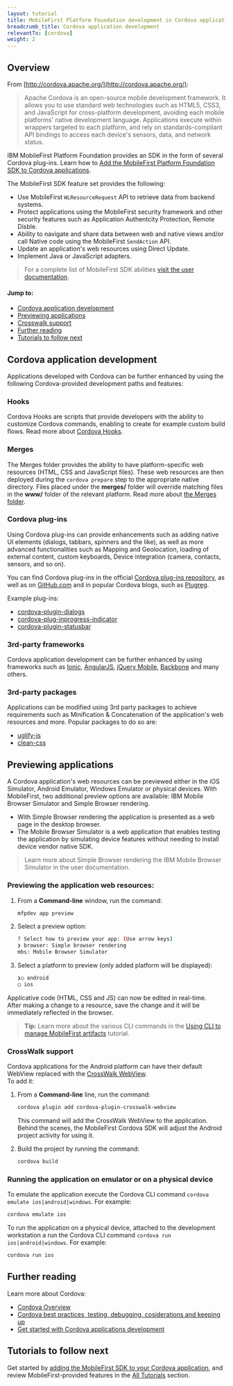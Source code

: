 ```yaml
---
layout: tutorial
title: MobileFirst Platform Foundation development in Cordova applications
breadcrumb_title: Cordova application development
relevantTo: [cordova]
weight: 2
---
```


## Overview
From [http://cordova.apache.org/](http://cordova.apache.org/):

> Apache Cordova is an open-source mobile development framework. It allows you to use standard web technologies such as HTML5, CSS3, and JavaScript for cross-platform development, avoiding each mobile platforms' native development language. Applications execute within wrappers targeted to each platform, and rely on standards-compliant API bindings to access each device's sensors, data, and network status.

IBM MobileFirst Platform Foundation provides an SDK in the form of several Cordova plug-ins. Learn how to [Add the MobileFirst Platform Foundation SDK to Cordova applications](../../adding-the-mfpf-sdk/cordova).

The MobileFirst SDK feature set provides the following:

* Use MobileFirst `WLResourceRequest` API to retrieve data from backend systems.
* Protect applications using the MobileFirst security framework and other security features such as Application Authentcity Protection, Remote Disble.
* Ability to navigate and share data between web and native views and/or call Native code using the MobileFirst `SendAction` API.
* Update an application's web resources using Direct Update.
* Implement Java or JavaScript adapters.

> For a complete list of MobileFirst SDK abilities [visit the user documentation](http://www-01.ibm.com/support/knowledgecenter/SSHS8R_8.0.0/wl_welcome.html).

#### Jump to:

* [Cordova application development](#cordova-application-development)
* [Previewing applications](previewing-applications)
* [Crosswalk support](#crosswalk-support)
* [Further reading](#further-reading)
* [Tutorials to follow next](#tutorials-to-follow-next)

## Cordova application development
Applications developed with Cordova can be further enhanced by using the following Cordova-provided development paths and features:

### Hooks
Cordova Hooks are scripts that provide developers with the ability to customize Cordova commands, enabling to create for example custom build flows. Read more about [Cordova Hooks](http://cordova.apache.org/docs/en/dev/guide/appdev/hooks/index.html#Hooks%20Guide).

### Merges
The Merges folder provides the ability to have platform-specific web resources (HTML, CSS and JavaScript files). These web resources are then deployed during the `cordova prepare` step to the appropriate native directory. Files placed under the **merges/** folder will override matching files in the **www/** folder of the relevant platform. Read more about [the Merges folder](https://github.com/apache/cordova-cli#merges).

### Cordova plug-ins
Using Cordova plug-ins can provide enhancements such as adding native UI elements (dialogs, tabbars, spinners and the like), as well as more advanced functionalities such as Mapping and Geolocation, loading of external content, custom keyboards, Device integration (camera, contacts, sensors, and so on).

You can find Cordova plug-ins in the official [Cordova plug-ins repository](https://cordova.apache.org/plugins/), as well as on [GitHub.com](https://github.com) and in popular Cordova blogs, such as [Plugreg](http://plugreg.com/).

Example plug-ins:

- [cordova-plugin-dialogs](https://www.npmjs.com/package/cordova-plugin-dialogs)
- [cordova-plug-inprogress-indicator](https://www.npmjs.com/package/cordova-plugin-progress-indicator)
- [cordova-plugin-statusbar](https://www.npmjs.com/package/cordova-plugin-statusbar)

### 3rd-party frameworks
Cordova application development can be further enhanced by using frameworks such as [Ionic](http://ionicframework.com/), [AngularJS](https://angularjs.org/), [jQuery Mobile](http://jquerymobile.com/), [Backbone](http://backbonejs.org/) and many others.

### 3rd-party packages
Applications can be modified using 3rd party packages to achieve requirements such as Minification &amp; Concatenation of the application's web resources and more. Popular packages to do so are:

- [uglify-js](https://www.npmjs.com/package/uglify-js)
- [clean-css](https://www.npmjs.com/package/clean-css)

## Previewing applications
A Cordova application's web resources can be previewed either in the iOS Simulator, Android Emulator, Windows Emulator or physical devices. With MobileFirst, two additional preview options are available: IBM Mobile Browser Simulator and Simple Browser rendering. 

* With Simple Browser rendering the application is presented as a web page in the desktop browser.
* The Mobile Browser Simulator is a web application that enables testing the application by simulating device features without needing to install device vendor native SDK.

> Learn more about Simple Browser rendering the IBM Mobile Browser Simulator in the user documentation.

### Previewing the application web resources:

1. From a **Command-line** window, run the command:

    ```bash
    mfpdev app preview
    ```

2. Select a preview option:

    ```bash
    ? Select how to preview your app: (Use arrow keys)
    ❯ browser: Simple browser rendering
    mbs: Mobile Browser Simulator
    ```
3. Select a platform to preview (only added platform will be displayed):

    ```bash
    ❯◯ android
    ◯ ios
    ```

Applicative code (HTML, CSS and JS) can now be edited in real-time.  
After making a change to a resource, save the change and it will be immediately reflected in the browser.

> <b>Tip:</b> Learn more about the various CLI commands in the [Using CLI to manage MobileFirst artifacts](../using-mobileirst-developer-cli-to-manage-mobilefirst-artifacts/) tutorial.

### CrossWalk support
Cordova applications for the Android platform can have their default WebView replaced with the [CrossWalk WebView](https://crosswalk-project.org/).  
To add it:

1. From a **Command-line** line, run the command:

    ```bash
    cordova plugin add cordova-plugin-crosswalk-webview
    ```
    
    This command will add the CrossWalk WebView to the application.  
    Behind the scenes, the MobileFirst Cordova SDK will adjust the Android project activity for using it.
    
2. Build the project by running the command:

    ```bash
    cordova build
    ```

### Running the application on emulator or on a physical device
To emulate the application execute the Cordova CLI command `cordova emulate ios|android|windows`. For example:

```bash
cordova emulate ios
```

To run the application on a physical device, attached to the development workstation a run the Cordova CLI command `cordova run ios|android|windows`. For example:

```bash
cordova run ios
```

## Further reading
Learn more about Cordova:

- [Cordova Overview](https://cordova.apache.org/docs/en/5.4.0/guide/overview/index.html)
- [Cordova best practices, testing, debugging, cosiderations and keeping up](https://cordova.apache.org/docs/en/5.4.0/guide/next/index.html#link-10)
- [Get started with Cordova applications development](https://cordova.apache.org/#getstarted)

## Tutorials to follow next
Get started by [adding the MobileFirst SDK to your Cordova application](../../adding-the-mfpf-sdk/cordova), and review MobileFirst-provided features in the [All Tutorials](../../all-tutorials/) section.
